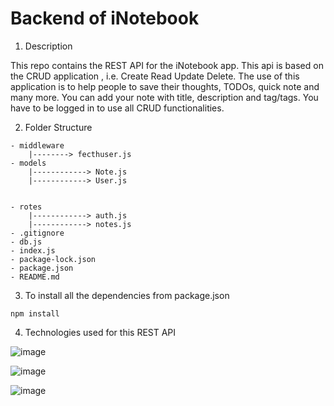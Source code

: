 # Backend of iNotebook

1. Description

This repo contains the REST API for the iNotebook app. This api is based on the CRUD application , i.e. Create Read Update Delete. The use of this application is to help people to save their thoughts, TODOs, quick note and many more. You can add your note with title, description and tag/tags. You have to be logged in to use all CRUD functionalities.

2. Folder Structure
```
- middleware
    |--------> fecthuser.js
- models
    |------------> Note.js
    |------------> User.js


- rotes
    |------------> auth.js
    |------------> notes.js
- .gitignore
- db.js
- index.js
- package-lock.json
- package.json
- README.md
```

3. To install all the dependencies from package.json

```npm install```

4. Technologies used for this REST API

![image](https://user-images.githubusercontent.com/76507095/176988409-f921fa53-1122-4b3e-abce-3761510a59b5.png)

![image](https://user-images.githubusercontent.com/76507095/176988413-b276b231-be48-4705-9a86-ec05900dbbf8.png)

![image](https://user-images.githubusercontent.com/76507095/176988439-28a480e6-c30a-4361-b0a7-1ff70c2df990.png)
